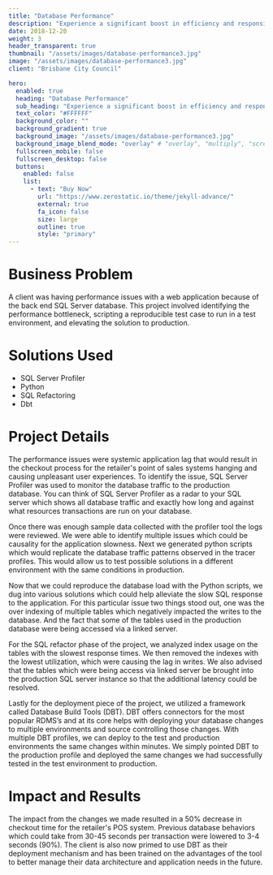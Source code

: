 ```yaml
---
title: "Database Performance"
description: "Experience a significant boost in efficiency and responsiveness with our database performance improvements."
date: 2018-12-20
weight: 3
header_transparent: true
thumbnail: "/assets/images/database-performance3.jpg"
image: "/assets/images/database-performance3.jpg"
client: "Brisbane City Council"

hero:
  enabled: true
  heading: "Database Performance"
  sub_heading: "Experience a significant boost in efficiency and responsiveness with our database performance improvements."
  text_color: "#FFFFFF"
  background_color: ""
  background_gradient: true
  background_image: "/assets/images/database-performance3.jpg"
  background_image_blend_mode: "overlay" # "overlay", "multiply", "screen"
  fullscreen_mobile: false
  fullscreen_desktop: false
  buttons:
    enabled: false
    list:
      - text: "Buy Now"
        url: "https://www.zerostatic.io/theme/jekyll-advance/"
        external: true
        fa_icon: false
        size: large
        outline: true
        style: "primary"
---
```


# Business Problem

A client was having performance issues with a web application because of the back end SQL Server database. This project involved identifying the performance bottleneck, scripting a reproducible test case to run in a test environment, and elevating the solution to production.

# Solutions Used

- SQL Server Profiler
- Python
- SQL Refactoring
- Dbt

# Project Details

The performance issues were systemic application lag that would result in the checkout process for the retailer's point of sales systems hanging and causing unpleasant user experiences. To identify the issue, SQL Server Profiler was used to monitor the database traffic to the production database. You can think of SQL Server Profiler as a radar to your SQL server which shows all database traffic and exactly how long and against what resources transactions are run on your database.

Once there was enough sample data collected with the profiler tool the logs were reviewed. We were able to identify multiple issues which could be causality for the application slowness. Next we generated python scripts which would replicate the database traffic patterns observed in the tracer profiles. This would allow us to test possible solutions in a different environment with the same conditions in production. 

Now that we could reproduce the database load with the Python scripts, we dug into various solutions which could help alleviate the slow SQL response to the application. For this particular issue two things stood out, one was the over indexing of multiple tables which negatively impacted the writes to the database. And the fact that some of the tables used in the production database were being accessed via a linked server.

For the SQL refactor phase of the project, we analyzed index usage on the tables with the slowest response times. We then removed the indexes with the lowest utilization, which were causing the lag in writes. We also advised that the tables which were being access via linked server be brought into the production SQL server instance so that the additional latency could be resolved. 

Lastly for the deployment piece of the project, we utilized a framework called Database Build Tools (DBT). DBT offers connectors for the most popular RDMS’s and at its core helps with deploying your database changes to multiple environments and source controlling those changes. With multiple DBT profiles, we can deploy to the test and production environments the same changes within minutes. We simply pointed DBT to the production profile and deployed the same changes we had successfully tested in the test environment to production.

# Impact and Results

The impact from the changes we made resulted in a 50% decrease in checkout time for the retailer's POS system. Previous database behaviors which could take from 30-45 seconds per transaction were lowered to 3-4 seconds (90%). The client is also now primed to use DBT as their deployment mechanism and has been trained on the advantages of the tool to better manage their data architecture and application needs in the future.

